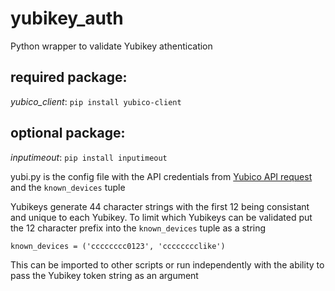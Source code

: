 # yubikey_auth
Python wrapper to validate Yubikey athentication

## required package:
*yubico_client*: `pip install yubico-client`

## optional package:  
*inputimeout*: `pip install inputimeout`

yubi.py is the config file with the API credentials from [Yubico API request](https://upgrade.yubico.com/getapikey/) and the `known_devices` tuple

Yubikeys generate 44 character strings with the first 12 being consistant and unique to each Yubikey.  To limit which Yubikeys can be validated put the 12 character prefix into the `known_devices` tuple as a string

`known_devices = ('cccccccc0123', 'cccccccclike')`

This can be imported to other scripts or run independently with the ability to pass the Yubikey token string as an argument
